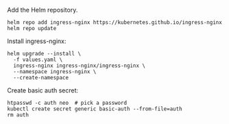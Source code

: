 Add the Helm repository.
```
helm repo add ingress-nginx https://kubernetes.github.io/ingress-nginx
helm repo update
```

Install ingress-nginx:
```
helm upgrade --install \
  -f values.yaml \
  ingress-nginx ingress-nginx/ingress-nginx \
  --namespace ingress-nginx \
  --create-namespace
```

Create basic auth secret:
```
htpasswd -c auth neo  # pick a password
kubectl create secret generic basic-auth --from-file=auth
rm auth
```
